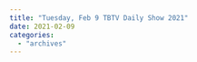 ```yaml
---
title: "Tuesday, Feb 9 TBTV Daily Show 2021"
date: 2021-02-09
categories: 
  - "archives"
---
```



